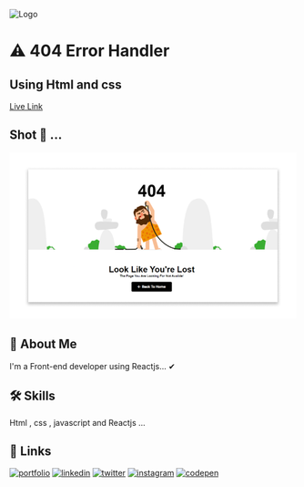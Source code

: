
![Logo](https://www.pngkit.com/png/full/212-2123468_404-hd.png)


# ⚠ 404 Error Handler

## Using Html and css

[Live Link](https://404-error-umber.vercel.app/)
 
## Shot 📸 ...


![Screenshot](./assets/preview/preview.png)


## 🚀 About Me
I'm a Front-end developer using Reactjs... ✔


## 🛠 Skills
Html , css , javascript and Reactjs ...


## 🔗 Links

[![portfolio](https://img.shields.io/badge/my_portfolio-black?style=for-the-badge&logo=ko-fi&logoColor=white)](https://prasoonm.com/)
[![linkedin](https://img.shields.io/badge/linkedin-white?style=for-the-badge&logo=linkedin&logoColor=blue)](https://www.linkedin.com/in/prasoon-mohan//)
[![twitter](https://img.shields.io/badge/twitter-white?style=for-the-badge&logo=twitter&logoColor=blue)](https://twitter.com/mohan_prasoon)
[![instagram](https://img.shields.io/badge/instagram-white?style=for-the-badge&logo=instagram&logoColor=purple)](https://twitter.com/mohan_prasoon)
[![codepen](https://img.shields.io/badge/codepen-white?style=for-the-badge&logo=codepen&logoColor=black)](https://codepen.io/prasoonmohan)
 
